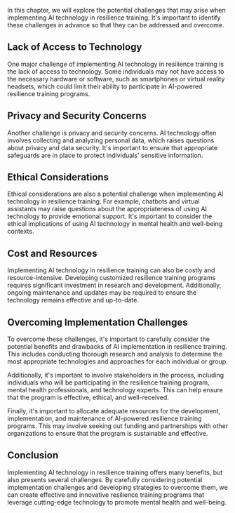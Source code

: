 

In this chapter, we will explore the potential challenges that may arise when implementing AI technology in resilience training. It's important to identify these challenges in advance so that they can be addressed and overcome.

Lack of Access to Technology
----------------------------

One major challenge of implementing AI technology in resilience training is the lack of access to technology. Some individuals may not have access to the necessary hardware or software, such as smartphones or virtual reality headsets, which could limit their ability to participate in AI-powered resilience training programs.

Privacy and Security Concerns
-----------------------------

Another challenge is privacy and security concerns. AI technology often involves collecting and analyzing personal data, which raises questions about privacy and data security. It's important to ensure that appropriate safeguards are in place to protect individuals' sensitive information.

Ethical Considerations
----------------------

Ethical considerations are also a potential challenge when implementing AI technology in resilience training. For example, chatbots and virtual assistants may raise questions about the appropriateness of using AI technology to provide emotional support. It's important to consider the ethical implications of using AI technology in mental health and well-being contexts.

Cost and Resources
------------------

Implementing AI technology in resilience training can also be costly and resource-intensive. Developing customized resilience training programs requires significant investment in research and development. Additionally, ongoing maintenance and updates may be required to ensure the technology remains effective and up-to-date.

Overcoming Implementation Challenges
------------------------------------

To overcome these challenges, it's important to carefully consider the potential benefits and drawbacks of AI implementation in resilience training. This includes conducting thorough research and analysis to determine the most appropriate technologies and approaches for each individual or group.

Additionally, it's important to involve stakeholders in the process, including individuals who will be participating in the resilience training program, mental health professionals, and technology experts. This can help ensure that the program is effective, ethical, and well-received.

Finally, it's important to allocate adequate resources for the development, implementation, and maintenance of AI-powered resilience training programs. This may involve seeking out funding and partnerships with other organizations to ensure that the program is sustainable and effective.

Conclusion
----------

Implementing AI technology in resilience training offers many benefits, but also presents several challenges. By carefully considering potential implementation challenges and developing strategies to overcome them, we can create effective and innovative resilience training programs that leverage cutting-edge technology to promote mental health and well-being.
